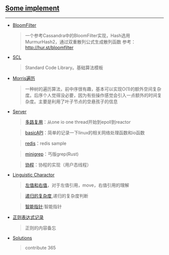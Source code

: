 ## [Some implement](XJBX)
---

+ [BloomFilter](XJBX/Bloomfilter)

    > 一个参考Cassandra中的BloomFilter实现，Hash选用MurmurHash2，通过双重散列公式生成散列函数
    > 参考：http://hur.st/bloomfilter


+ [SCL](XJBX/SCL)

    > Standard Code Library。基础算法模板
+ [Morris遍历](XJBX/SCL/Graph/MorrisTraverse.hpp)

    > 一种树的遍历算法，前中序很有趣，基本可以实现O(1)的额外空间复杂度。后序个人觉得没必要，因为有些操作感觉会引入一点额外的时间复杂度。主要是利用了叶子节点的空悬孩子的信息

+ [Server](/XJBX/Server/)
    > [多路复用](XJBX/Server/IOMultiplexing)：从one io one thread开始到epoll到reactor
    
    > [basicAPI](XJBX/Server/basicAPI)：简单的记录一下linux的相关网络处理函数和io函数

    > [redis](XJBX/Server/redis/README.md)：redis sample

    > [minigrep](XJBX/Server/minigrep/)：丐版grep(Rust)

    > [协程](XJBX/Server/Coroutine)：协程的实现（用户态线程）
+ [Linguistic Charactor](/XJBX/LingChar)

    > [左值和右值](/XJBX/LingChar/LRValue/README.md)，对于左值引用，move，右值引用的理解

    > [递归的复杂度](/XJBX/LingChar/Recursion/recursion.h),递归的复杂度判断

    > [智能指针](XJBX/LingChar/smartPointer/README.md):智能指针
+ [正则表达式记录](XJBX/Regexr/README.md)
    > 正则的内容备忘

+ [Solutions](/Solution/)
    
    > contribute 365